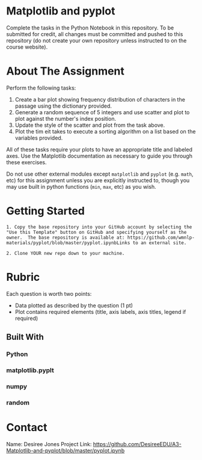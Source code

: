# Matplotlib and pyplot

Complete the tasks in the Python Notebook in this repository.
To be submitted for credit, all changes must be committed and pushed to this repository (do not create your own repository unless instructed to on the course website).

# About The Assignment

Perform the following tasks:

1. Create a bar plot showing frequency distribution of characters in the passage using the dictionary provided.
2. Generate a random sequence of 5 integers and use scatter and plot to plot against the number's index position.
3. Update the style of the scatter and plot from the task above.
4. Plot the tim eit takes to execute a sorting algorithm on a list based on the variables provided.

All of these tasks require your plots to have an appropriate title and labeled axes. Use the Matplotlib documentation as necessary to guide you through these exercises.

Do not use other external modules except `matplotlib` and `pyplot` (e.g. `math`, etc) for this assignment unless you are explicitly instructed to, though you may use built in python functions (`min`, `max`, etc) as you wish.

# Getting Started

    1. Copy the base repository into your GitHub account by selecting the "Use this Template" button on GitHub and specifying yourself as the owner.  The base repository is available at: https://github.com/wmnlp-materials/pyplot/blob/master/pyplot.ipynbLinks to an external site.

    2. Clone YOUR new repo down to your machine.

# Rubric

Each question is worth two points:

- Data plotted as described by the question (1 pt)
- Plot contains required elements (title, axis labels, axis titles, legend if required)

## Built With

### Python

### matplotlib.pyplt

### numpy

### random

# Contact

Name: Desiree Jones
Project Link: https://github.com/DesireeEDU/A3-Matplotlib-and-pyplot/blob/master/pyplot.ipynb
